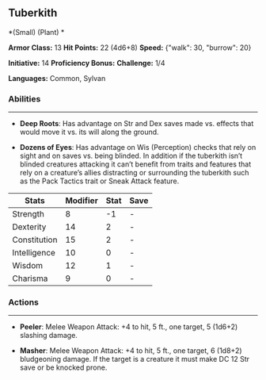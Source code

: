 ## Tuberkith
*(Small) (Plant) *

**Armor Class:** 13
**Hit Points:** 22 (4d6+8)
**Speed:** {"walk": 30, "burrow": 20}

**Initiative:** 14
**Proficiency Bonus:**
**Challenge:** 1/4

**Languages:** Common, Sylvan

### Abilities
 --- 
- **Deep Roots**: Has advantage on Str and Dex saves made vs. effects that would move it vs. its will along the ground.

- **Dozens of Eyes**: Has advantage on Wis (Perception) checks that rely on sight and on saves vs. being blinded. In addition if the tuberkith isn’t blinded creatures attacking it can’t benefit from traits and features that rely on a creature’s allies distracting or surrounding the tuberkith such as the Pack Tactics trait or Sneak Attack feature.



| Stats | Modifier | Stat | Save
| ---- | ---- | ---- | ---- |
| Strength | 8 | -1 | - |
| Dexterity | 14 | 2 | - |
| Constitution | 15 | 2 | - |
| Intelligence | 10 | 0 | - |
| Wisdom | 12 | 1 | - |
| Charisma | 9 | 0 | - |

### Actions
 --- 
- **Peeler**: Melee Weapon Attack: +4 to hit, 5 ft., one target, 5 (1d6+2) slashing damage.

- **Masher**: Melee Weapon Attack: +4 to hit, 5 ft., one target, 6 (1d8+2) bludgeoning damage. If the target is a creature it must make DC 12 Str save or be knocked prone.

